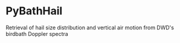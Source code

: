 # PyBathHail
Retrieval of hail size distribution and vertical air motion from DWD's birdbath Doppler spectra
